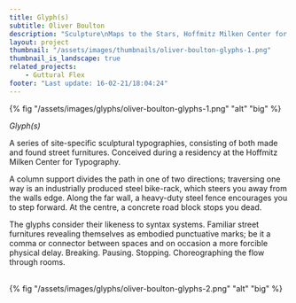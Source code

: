 ```yaml
---
title: Glyph(s)
subtitle: Oliver Boulton
description: "Sculpture\nMaps to the Stars, Hoffmitz Milken Center for Typography, Los Angeles, (US)\nAcrylic on Steel, Wood and Concrete\nVariable Dimensions, 2017\nPhotography: Joshua White"
layout: project
thumbnail: "/assets/images/thumbnails/oliver-boulton-glyphs-1.png"
thumbnail_is_landscape: true
related_projects:
    - Guttural Flex
footer: "Last update: 16-02-21/18:04:24"
---
```


{% fig "/assets/images/glyphs/oliver-boulton-glyphs-1.png" "alt" "big" %}

*Glyph(s)*

A series of site-specific sculptural typographies, consisting of both made and found street furnitures. Conceived during a residency at the Hoffmitz Milken Center for Typography. 

A column support divides the path in one of two directions; traversing one way is an industrially produced steel bike-rack, which steers you away from the walls edge. Along the far wall, a heavy-duty steel fence encourages you to step forward. At the centre, a concrete road block stops you dead.

The glyphs consider their likeness to syntax systems. Familiar street furnitures revealing themselves as embodied punctuative marks; be it a comma or connector between spaces and on occasion a more forcible physical delay. Breaking. Pausing. Stopping. Choreographing the flow through rooms.
<br><br>

{% fig "/assets/images/glyphs/oliver-boulton-glyphs-2.png" "alt" "big" %}


